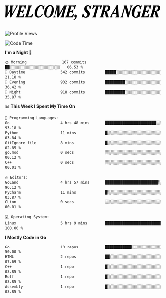 <div>
  <picture>
    <source media="(prefers-color-scheme: dark)" srcset="./headers/welcome_white.png">
    <img alt="WELCOME, STRANGER" src="./headers/welcome.png" width="500">
  </picture>
</div>

<br>

![Profile Views](https://komarev.com/ghpvc/?username=darleet&color=blue)

<!--START_SECTION:waka-->
![Code Time](http://img.shields.io/badge/Code%20Time-261%20hrs%208%20mins-blue)

**I'm a Night 🦉** 

```text
🌞 Morning                167 commits         ██░░░░░░░░░░░░░░░░░░░░░░░   06.53 % 
🌆 Daytime                542 commits         █████░░░░░░░░░░░░░░░░░░░░   21.18 % 
🌃 Evening                932 commits         █████████░░░░░░░░░░░░░░░░   36.42 % 
🌙 Night                  918 commits         █████████░░░░░░░░░░░░░░░░   35.87 % 
```


📊 **This Week I Spent My Time On** 

```text
💬 Programming Languages: 
Go                       4 hrs 48 mins       ███████████████████████░░   93.18 % 
Python                   11 mins             █░░░░░░░░░░░░░░░░░░░░░░░░   03.84 % 
GitIgnore file           8 mins              █░░░░░░░░░░░░░░░░░░░░░░░░   02.85 % 
go.mod                   0 secs              ░░░░░░░░░░░░░░░░░░░░░░░░░   00.12 % 
C++                      0 secs              ░░░░░░░░░░░░░░░░░░░░░░░░░   00.01 % 

🔥 Editors: 
GoLand                   4 hrs 57 mins       ████████████████████████░   96.12 % 
PyCharm                  11 mins             █░░░░░░░░░░░░░░░░░░░░░░░░   03.87 % 
CLion                    0 secs              ░░░░░░░░░░░░░░░░░░░░░░░░░   00.01 % 

💻 Operating System: 
Linux                    5 hrs 9 mins        █████████████████████████   100.00 % 
```

**I Mostly Code in Go** 

```text
Go                       13 repos            ████████████░░░░░░░░░░░░░   50.00 % 
HTML                     2 repos             ██░░░░░░░░░░░░░░░░░░░░░░░   07.69 % 
C++                      1 repo              █░░░░░░░░░░░░░░░░░░░░░░░░   03.85 % 
Roff                     1 repo              █░░░░░░░░░░░░░░░░░░░░░░░░   03.85 % 
Assembly                 1 repo              █░░░░░░░░░░░░░░░░░░░░░░░░   03.85 % 
```




<!--END_SECTION:waka-->
